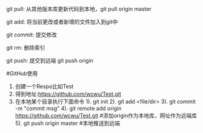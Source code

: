 git pull: 从其他版本库更新代码到本地，git pull origin master

git add: 将当前更改或者新增的文件加入到git中

git commit: 提交修改

git rm: 删除索引

git push: 提交到远端 git push origin

#GitHub使用
1. 创建一个Respo比如Test
2. 得到地址:https://github.com/wcwu/Test.git
3. 在本地某个目录执行下面命令
    1). git init
    2). git add <file/dir>
    3). git commit -m "commit msg" 
    4). git remote add origin  https://github.com/wcwu/Test.git #添加origin作为本地库，网址作为远端库
    5). git push origin master #本地推送到远端

